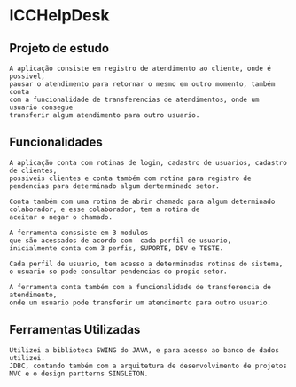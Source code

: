 # ICCHelpDesk

## Projeto de estudo
    A aplicação consiste em registro de atendimento ao cliente, onde é possivel,
    pausar o atendimento para retornar o mesmo em outro momento, também conta
    com a funcionalidade de transferencias de atendimentos, onde um usuario consegue 
    transferir algum atendimento para outro usuario.

## Funcionalidades 

    A aplicação conta com rotinas de login, cadastro de usuarios, cadastro de clientes,
    possiveis clientes e conta também com rotina para registro de pendencias para determinado algum derterminado setor.
    
    Conta também com uma rotina de abrir chamado para algum determinado colaborador, e esse colaborador, tem a rotina de
    aceitar o negar o chamado.
	
	A ferramenta conssiste em 3 modulos 
    que são acessados de acordo com  cada perfil de usuario,
    inicialmente conta com 3 perfis, SUPORTE, DEV e TESTE.
	
    Cada perfil de usuario, tem acesso a determinadas rotinas do sistema,
    o usuario so pode consultar pendencias do propio setor.
   
    A ferramenta conta também com a funcionalidade de transferencia de atendimento,
	onde um usuario pode transferir um atendimento para outro usuario.

## Ferramentas Utilizadas

    Utilizei a biblioteca SWING do JAVA, e para acesso ao banco de dados utilizei.
    JDBC, contando também com a arquitetura de desenvolvimento de projetos MVC e o design partterns SINGLETON.



